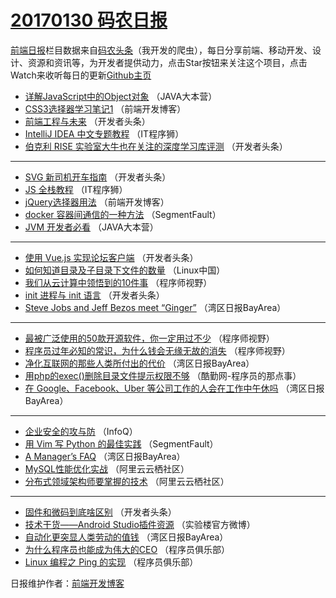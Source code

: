 # [20170130 码农日报](https://github.com/kujian/frontendDaily/blob/master/2017/01/30.md)

[前端日报](http://caibaojian.com/c/news)栏目数据来自[码农头条](http://hao.caibaojian.com/)（我开发的爬虫），每日分享前端、移动开发、设计、资源和资讯等，为开发者提供动力，点击Star按钮来关注这个项目，点击Watch来收听每日的更新[Github主页](https://github.com/kujian/frontendDaily)
* [详解JavaScript中的Object对象](http://hao.caibaojian.com/24097.html) （JAVA大本营）
* [CSS3选择器学习笔记1](http://hao.caibaojian.com/24127.html) （前端开发博客）
* [前端工程与未来](http://hao.caibaojian.com/24104.html) （开发者头条）
* [IntelliJ IDEA 中文专题教程](http://hao.caibaojian.com/24124.html) （IT程序狮）
* [伯克利 RISE 实验室大牛也在关注的深度学习库评测](http://hao.caibaojian.com/24103.html) （开发者头条）

***
* [SVG 新司机开车指南](http://hao.caibaojian.com/24107.html) （开发者头条）
* [JS 全栈教程](http://hao.caibaojian.com/24125.html) （IT程序狮）
* [jQuery选择器用法](http://hao.caibaojian.com/24128.html) （前端开发博客）
* [docker 容器间通信的一种方法](http://hao.caibaojian.com/24115.html) （SegmentFault）
* [JVM 开发者必看](http://hao.caibaojian.com/24098.html) （JAVA大本营）

***
* [使用 Vue.js 实现论坛客户端](http://hao.caibaojian.com/24109.html) （开发者头条）
* [如何知道目录及子目录下文件的数量](http://hao.caibaojian.com/24093.html) （Linux中国）
* [我们从云计算中领悟到的10件事](http://hao.caibaojian.com/24116.html) （程序师视野）
* [init 进程与 init 语言](http://hao.caibaojian.com/24105.html) （开发者头条）
* [Steve Jobs and Jeff Bezos meet &#8220;Ginger&#8221;](http://hao.caibaojian.com/24085.html) （湾区日报BayArea）

***
* [最被广泛使用的50款开源软件，你一定用过不少](http://hao.caibaojian.com/24117.html) （程序师视野）
* [程序员过年必知的常识，为什么钱会无缘无故的消失](http://hao.caibaojian.com/24118.html) （程序师视野）
* [净化互联网的那些人类所付出的代价](http://hao.caibaojian.com/24087.html) （湾区日报BayArea）
* [用php的exec()删除目录文件提示权限不够](http://hao.caibaojian.com/24123.html) （酷勤网-程序员的那点事）
* [在 Google、Facebook、Uber 等公司工作的人会在工作中午休吗](http://hao.caibaojian.com/24090.html) （湾区日报BayArea）

***
* [企业安全的攻与防](http://hao.caibaojian.com/24082.html) （InfoQ）
* [用 Vim 写 Python 的最佳实践](http://hao.caibaojian.com/24114.html) （SegmentFault）
* [A Manager&#8217;s FAQ](http://hao.caibaojian.com/24083.html) （湾区日报BayArea）
* [MySQL性能优化实战](http://hao.caibaojian.com/24094.html) （阿里云云栖社区）
* [分布式领域架构师要掌握的技术](http://hao.caibaojian.com/24095.html) （阿里云云栖社区）

***
* [固件和微码到底啥区别](http://hao.caibaojian.com/24106.html) （开发者头条）
* [技术干货——Android Studio插件资源](http://hao.caibaojian.com/24122.html) （实验楼官方微博）
* [自动化更突显人类劳动的值钱](http://hao.caibaojian.com/24088.html) （湾区日报BayArea）
* [为什么程序员也能成为伟大的CEO](http://hao.caibaojian.com/24100.html) （程序员俱乐部）
* [Linux 编程之 Ping 的实现](http://hao.caibaojian.com/24101.html) （程序员俱乐部）

日报维护作者：[前端开发博客](http://caibaojian.com/) 